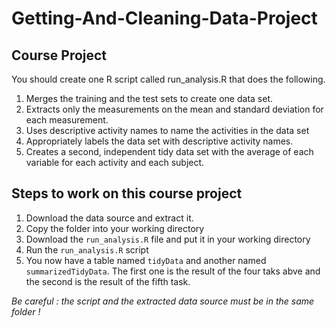 # Getting-And-Cleaning-Data-Project


## Course Project

You should create one R script called run_analysis.R that does the following.

1. Merges the training and the test sets to create one data set.
2. Extracts only the measurements on the mean and standard deviation for each measurement.
3. Uses descriptive activity names to name the activities in the data set
4. Appropriately labels the data set with descriptive activity names.
5. Creates a second, independent tidy data set with the average of each variable for each activity and each subject.

## Steps to work on this course project

1. Download the data source and extract it.
2. Copy the folder into your working directory
3. Download the ```run_analysis.R``` file and put it in your working directory
4. Run the ```run_analysis.R``` script
5. You now have a table named ```tidyData``` and another named ```summarizedTidyData```. The first one is the result of the four taks abve and the second is the result of the fifth task.

*Be careful : the script and the extracted data source must be in the same folder !*
